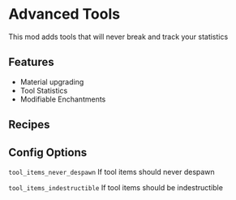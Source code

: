 # Advanced Tools

This mod adds tools that will never break and track your statistics

## Features

- Material upgrading
- Tool Statistics
- Modifiable Enchantments

## Recipes

## Config Options

`tool_items_never_despawn` If tool items should never despawn

`tool_items_indestructible` If tool items should be indestructible

